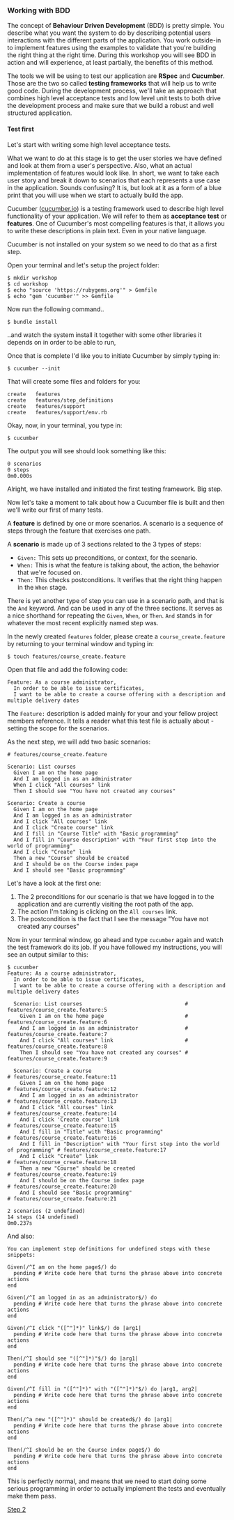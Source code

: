 ### Working with BDD

The concept of **Behaviour Driven Development** (BDD) is pretty simple. You describe what you want the system to do by describing potential users interactions with the different parts of the application. You work outside-in to implement features using the examples to validate that you're building the right thing at the right time. During this workshop you will see BDD in action and will experience, at least partially, the benefits of this method.


The tools we will be using to test our application are **RSpec** and **Cucumber**. Those are the two so called **testing frameworks** that will help us to write good code. During the development process, we'll take an approach that combines high level acceptance tests and low level unit tests to both drive the development process and make sure that we build a robust and well structured application.

#### Test first

Let's start with writing some high level acceptance tests.

What we want to do at this stage is to get the user stories we have defined and look at them from a user's perspective. Also, what an actual implementation of features would look like. In short, we want to take each user story and break it down to scenarios that each represents a use case in the application. Sounds confusing? It is, but look at it as a form of a blue print that you will use when we start to actually build the app.



Cucumber ([cucumber.io](https://cucumber.io/)) is a testing framework used to describe high level functionality of your application. We will refer to them as **acceptance test** or **features**. One of Cucumber's most compelling features is that, it allows you to write these descriptions in plain text. Even in your native language.

Cucumber is not installed on your system so we need to do that as a first step.

Open your terminal and let's setup the project folder:

```shell
$ mkdir workshop
$ cd workshop
$ echo "source 'https://rubygems.org'" > Gemfile
$ echo "gem 'cucumber'" >> Gemfile
```

Now run the following command..

```shell
$ bundle install
```

..and watch the system install it together with some other libraries it depends on in order to be able to run,

Once that is complete I'd like you to initiate Cucumber by simply typing in:

```shell
$ cucumber --init
```
That will create some files and folders for you:

```shell
create   features
create   features/step_definitions
create   features/support
create   features/support/env.rb
```

Okay, now, in your terminal, you type in:

```shell
$ cucumber
```
The output you will see should look something like this:

```shell
0 scenarios
0 steps
0m0.000s
```

Alright, we have installed and initiated the first testing framework. Big step.

Now let's take a moment to talk about how a Cucumber file is built and then we'll write our first of many tests.

A **feature** is defined by one or more scenarios. A scenario is a sequence of steps through the feature that exercises one path.

A **scenario** is made up of 3 sections related to the 3 types of steps:

- `Given:` This sets up preconditions, or context, for the scenario.
- `When:` This is what the feature is talking about, the action, the behavior that we're focused on.
- `Then:` This checks postconditions. It verifies that the right thing happen in the `When` stage.

There is yet another type of step you can use in a scenario path, and that is the `And` keyword. And can be used in any of the three sections.
It serves as a nice shorthand for repeating the `Given`, `When`, or `Then`. `And` stands in for whatever the most recent explicitly named step was.

In the newly created `features` folder, please create a `course_create.feature` by returning to your terminal window and  typing in:

```shell
$ touch features/course_create.feature
```

Open that file and add the following code:

```gherkin
Feature: As a course administrator,
  In order to be able to issue certificates,
  I want to be able to create a course offering with a description and multiple delivery dates
```

The `Feature:` description is added mainly for your and your fellow project members reference. It tells a reader what this test file is actually about - setting the scope for the scenarios.

As the next step, we will add two basic scenarios:

```gherkin
# features/course_create.feature

Scenario: List courses
  Given I am on the home page
  And I am logged in as an administrator
  When I click "All courses" link
  Then I should see "You have not created any courses"

Scenario: Create a course
  Given I am on the home page
  And I am logged in as an administrator
  And I click "All courses" link
  And I click "Create course" link
  And I fill in "Course Title" with "Basic programming"
  And I fill in "Course description" with "Your first step into the world of programming"
  And I click "Create" link
  Then a new "Course" should be created
  And I should be on the Course index page
  And I should see "Basic programming"
```

Let's have a look at the first one:

1. The 2 preconditions for our scenario is that we have logged in to the application and are currently visiting the root path of the app.
2. The action I'm taking is clicking on the `All courses` link.
3. The postcondition is the fact that I see the message "You have not created any courses"

Now in your terminal window, go ahead and type `cucumber` again and watch the test framework do its job. If you have followed my instructions, you will see an output similar to this:

```shell
$ cucumber
Feature: As a course administrator,
  In order to be able to issue certificates,
  I want to be able to create a course offering with a description and multiple delivery dates

  Scenario: List courses                                 # features/course_create.feature:5
    Given I am on the home page                          # features/course_create.feature:6
    And I am logged in as an administrator               # features/course_create.feature:7
    And I click "All courses" link                       # features/course_create.feature:8
    Then I should see "You have not created any courses" # features/course_create.feature:9

  Scenario: Create a course                                                          # features/course_create.feature:11
    Given I am on the home page                                                      # features/course_create.feature:12
    And I am logged in as an administrator                                           # features/course_create.feature:13
    And I click "All courses" link                                                   # features/course_create.feature:14
    And I click 'Create course" link                                                 # features/course_create.feature:15
    And I fill in "Title" with "Basic programming"                                   # features/course_create.feature:16
    And I fill in "Description" with "Your first step into the world of programming" # features/course_create.feature:17
    And I click "Create" link                                                        # features/course_create.feature:18
    Then a new "Course" should be created                                            # features/course_create.feature:19
    And I should be on the Course index page                                         # features/course_create.feature:20
    And I should see "Basic programming"                                             # features/course_create.feature:21

2 scenarios (2 undefined)
14 steps (14 undefined)
0m0.237s
```
And also:

```shell
You can implement step definitions for undefined steps with these snippets:

Given(/^I am on the home page$/) do
  pending # Write code here that turns the phrase above into concrete actions
end

Given(/^I am logged in as an administrator$/) do
  pending # Write code here that turns the phrase above into concrete actions
end

Given(/^I click "([^"]*)" link$/) do |arg1|
  pending # Write code here that turns the phrase above into concrete actions
end

Then(/^I should see "([^"]*)"$/) do |arg1|
  pending # Write code here that turns the phrase above into concrete actions
end

Given(/^I fill in "([^"]*)" with "([^"]*)"$/) do |arg1, arg2|
  pending # Write code here that turns the phrase above into concrete actions
end

Then(/^a new "([^"]*)" should be created$/) do |arg1|
  pending # Write code here that turns the phrase above into concrete actions
end

Then(/^I should be on the Course index page$/) do
  pending # Write code here that turns the phrase above into concrete actions
end
```

This is perfectly normal, and means that we need to start doing some serious programming in order to actually implement the tests and eventually make them pass.

[Step 2](step2.md)
